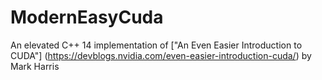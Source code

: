 # ModernEasyCuda
An elevated C++ 14 implementation of ["An Even Easier Introduction to CUDA"] (https://devblogs.nvidia.com/even-easier-introduction-cuda/) by Mark Harris
